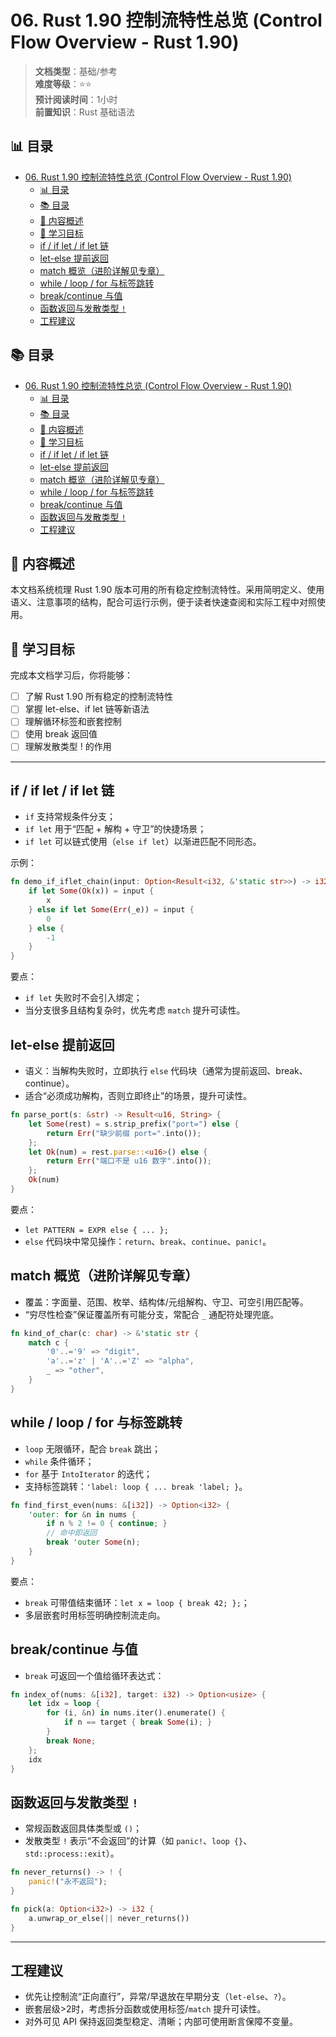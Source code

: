﻿# 06. Rust 1.90 控制流特性总览 (Control Flow Overview - Rust 1.90)

> **文档类型**：基础/参考  
> **难度等级**：⭐⭐  
> **预计阅读时间**：1小时  
> **前置知识**：Rust 基础语法

## 📊 目录

- [06. Rust 1.90 控制流特性总览 (Control Flow Overview - Rust 1.90)](#06-rust-190-控制流特性总览-control-flow-overview---rust-190)
  - [📊 目录](#-目录)
  - [📚 目录](#-目录-1)
  - [📖 内容概述](#-内容概述)
  - [🎯 学习目标](#-学习目标)
  - [if / if let / if let 链](#if--if-let--if-let-链)
  - [let-else 提前返回](#let-else-提前返回)
  - [match 概览（进阶详解见专章）](#match-概览进阶详解见专章)
  - [while / loop / for 与标签跳转](#while--loop--for-与标签跳转)
  - [break/continue 与值](#breakcontinue-与值)
  - [函数返回与发散类型 `!`](#函数返回与发散类型-)
  - [工程建议](#工程建议)

## 📚 目录

- [06. Rust 1.90 控制流特性总览 (Control Flow Overview - Rust 1.90)](#06-rust-190-控制流特性总览-control-flow-overview---rust-190)
  - [📊 目录](#-目录)
  - [📚 目录](#-目录-1)
  - [📖 内容概述](#-内容概述)
  - [🎯 学习目标](#-学习目标)
  - [if / if let / if let 链](#if--if-let--if-let-链)
  - [let-else 提前返回](#let-else-提前返回)
  - [match 概览（进阶详解见专章）](#match-概览进阶详解见专章)
  - [while / loop / for 与标签跳转](#while--loop--for-与标签跳转)
  - [break/continue 与值](#breakcontinue-与值)
  - [函数返回与发散类型 `!`](#函数返回与发散类型-)
  - [工程建议](#工程建议)

## 📖 内容概述

本文档系统梳理 Rust 1.90 版本可用的所有稳定控制流特性。采用简明定义、使用语义、注意事项的结构，配合可运行示例，便于读者快速查阅和实际工程中对照使用。

## 🎯 学习目标

完成本文档学习后，你将能够：

- [ ] 了解 Rust 1.90 所有稳定的控制流特性
- [ ] 掌握 let-else、if let 链等新语法
- [ ] 理解循环标签和嵌套控制
- [ ] 使用 break 返回值
- [ ] 理解发散类型 ! 的作用

---

## if / if let / if let 链

- `if` 支持常规条件分支；
- `if let` 用于“匹配 + 解构 + 守卫”的快捷场景；
- `if let` 可以链式使用（`else if let`）以渐进匹配不同形态。

示例：

```rust
fn demo_if_iflet_chain(input: Option<Result<i32, &'static str>>) -> i32 {
    if let Some(Ok(x)) = input {
        x
    } else if let Some(Err(_e)) = input {
        0
    } else {
        -1
    }
}
```

要点：

- `if let` 失败时不会引入绑定；
- 当分支很多且结构复杂时，优先考虑 `match` 提升可读性。

## let-else 提前返回

- 语义：当解构失败时，立即执行 `else` 代码块（通常为提前返回、break、continue）。
- 适合“必须成功解构，否则立即终止”的场景，提升可读性。

```rust
fn parse_port(s: &str) -> Result<u16, String> {
    let Some(rest) = s.strip_prefix("port=") else {
        return Err("缺少前缀 port=".into());
    };
    let Ok(num) = rest.parse::<u16>() else {
        return Err("端口不是 u16 数字".into());
    };
    Ok(num)
}
```

要点：

- `let PATTERN = EXPR else { ... };`
- `else` 代码块中常见操作：`return`、`break`、`continue`、`panic!`。

## match 概览（进阶详解见专章）

- 覆盖：字面量、范围、枚举、结构体/元组解构、守卫、可空引用匹配等。
- “穷尽性检查”保证覆盖所有可能分支，常配合 `_` 通配符处理兜底。

```rust
fn kind_of_char(c: char) -> &'static str {
    match c {
        '0'..='9' => "digit",
        'a'..='z' | 'A'..='Z' => "alpha",
        _ => "other",
    }
}
```

## while / loop / for 与标签跳转

- `loop` 无限循环，配合 `break` 跳出；
- `while` 条件循环；
- `for` 基于 `IntoIterator` 的迭代；
- 支持标签跳转：`'label: loop { ... break 'label; }`。

```rust
fn find_first_even(nums: &[i32]) -> Option<i32> {
    'outer: for &n in nums {
        if n % 2 != 0 { continue; }
        // 命中即返回
        break 'outer Some(n);
    }
}
```

要点：

- `break` 可带值结束循环：`let x = loop { break 42; };`；
- 多层嵌套时用标签明确控制流走向。

## break/continue 与值

- `break` 可返回一个值给循环表达式：

```rust
fn index_of(nums: &[i32], target: i32) -> Option<usize> {
    let idx = loop {
        for (i, &n) in nums.iter().enumerate() {
            if n == target { break Some(i); }
        }
        break None;
    };
    idx
}
```

## 函数返回与发散类型 `!`

- 常规函数返回具体类型或 `()`；
- 发散类型 `!` 表示“不会返回”的计算（如 `panic!`、`loop {}`、`std::process::exit`）。

```rust
fn never_returns() -> ! {
    panic!("永不返回");
}

fn pick(a: Option<i32>) -> i32 {
    a.unwrap_or_else(|| never_returns())
}
```

---

## 工程建议

- 优先让控制流“正向直行”，异常/早退放在早期分支（`let-else`、`?`）。
- 嵌套层级>2时，考虑拆分函数或使用标签/`match` 提升可读性。
- 对外可见 API 保持返回类型稳定、清晰；内部可使用断言保障不变量。
